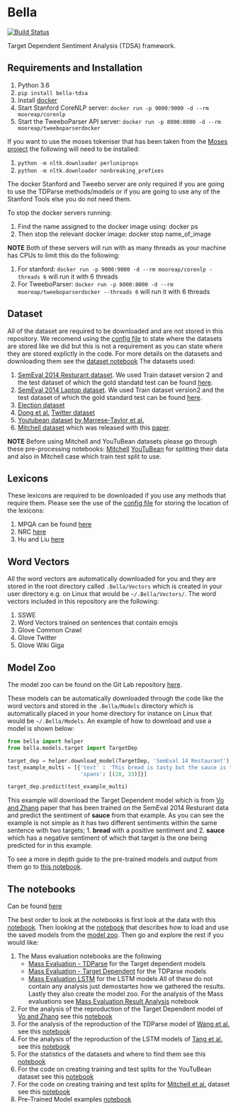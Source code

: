 # Bella
[![Build Status](https://travis-ci.org/apmoore1/Bella.svg?branch=master)](https://travis-ci.org/apmoore1/Bella)

Target Dependent Sentiment Analysis (TDSA) framework.


## Requirements and Installation
1. Python 3.6
2. `pip install bella-tdsa`
3. Install [docker](https://docs.docker.com/install/)
4. Start Stanford CoreNLP server: `docker run -p 9000:9000 -d --rm mooreap/corenlp`
5. Start the TweeboParser API server: `docker run -p 8000:8000 -d --rm mooreap/tweeboparserdocker`

If you want to use the moses tokeniser that has been taken from the [Moses project](https://github.com/moses-smt/mosesdecoder/blob/master/scripts/tokenizer/python-tokenizer/moses.py) the following will need to be installed:
1. `python -m nltk.downloader perluniprops`
2. `python -m nltk.downloader nonbreaking_prefixes`

The docker Stanford and Tweebo server are only required if you are going to use the TDParse methods/models or if you are going to use any of the Stanford Tools else you do not need them.

To stop the docker servers running:

1. Find the name assigned to the docker image using: docker ps
2. Then stop the relevant docker image: docker stop name_of_image

**NOTE**
Both of these servers will run with as many threads as your machine has CPUs to limit this do the following:
1. For stanford: `docker run -p 9000:9000 -d --rm mooreap/corenlp -threads 6` will run it with 6 threads
2. For TweeboParser: `docker run -p 8000:8000 -d --rm mooreap/tweeboparserdocker --threads 6` will run it with 6 threads


## Dataset

All of the dataset are required to be downloaded and are not stored in this repository. We recomend using the [config file](./config.yaml) to state where the datasets are stored like we did but this is not a requirement as you can state where they are stored explictly in the code. For more details on the datasets and downloading them see the [dataset notebook](https://github.com/apmoore1/Bella/blob/master/notebooks/datasets.ipynb) The datasets used:
1. [SemEval 2014 Resturant dataset](http://alt.qcri.org/semeval2014/task4/index.php?id=data-and-tools). We used Train dataset version 2 and the test dataset of which the gold standatd test can be found [here](http://metashare.ilsp.gr:8080/repository/browse/semeval-2014-absa-test-data-gold-annotations/b98d11cec18211e38229842b2b6a04d77591d40acd7542b7af823a54fb03a155/).
2. [SemEval 2014 Laptop dataset](http://alt.qcri.org/semeval2014/task4/index.php?id=data-and-tools). We used Train dataset version2 and the test dataset of which the gold standard test can be found [here](http://metashare.ilsp.gr:8080/repository/browse/semeval-2014-absa-test-data-gold-annotations/b98d11cec18211e38229842b2b6a04d77591d40acd7542b7af823a54fb03a155/).
3. [Election dataset](https://figshare.com/articles/EACL_2017_-_Multi-target_UK_election_Twitter_sentiment_corpus/4479563/1)
4. [Dong et al.](https://aclanthology.coli.uni-saarland.de/papers/P14-2009/p14-2009) [Twitter dataset](https://github.com/bluemonk482/tdparse/tree/master/data/lidong)
5. [Youtubean dataset](https://github.com/epochx/opinatt/blob/master/samsung_galaxy_s5.xml) [by Marrese-Taylor et al.](https://www.aclweb.org/anthology/W17-5213)
6. [Mitchell dataset](http://www.m-mitchell.com/code/MitchellEtAl-13-OpenSentiment.tgz) which was released with this [paper](https://www.aclweb.org/anthology/D13-1171).

**NOTE** Before using Mitchell and YouTuBean datasets please go through these pre-processing notebooks: [Mitchell](https://github.com/apmoore1/Bella/blob/master/notebooks/Mitchel%20et%20al%20dataset%20splitting.ipynb) [YouTuBean](https://github.com/apmoore1/Bella/blob/master/notebooks/YouTuBean%20dataset%20splitting.ipynb) for splitting their data and also in Mitchell case which train test split to use.

## Lexicons

These lexicons are required to be downloaded if you use any methods that require them. Please see the use of the [config file](./config.yaml) for storing the location of the lexicons:
1. MPQA can be found [here](http://mpqa.cs.pitt.edu/lexicons/subj_lexicon/)
2. NRC [here](http://saifmohammad.com/WebPages/NRC-Emotion-Lexicon.htm)
3. Hu and Liu [here](https://www.cs.uic.edu/~liub/FBS/sentiment-analysis.html#lexicon)

## Word Vectors

All the word vectors are automatically downloaded for you and they are stored in the root directory called `.Bella/Vectors` which is created in your user directory e.g. on Linux that would be `~/.Bella/Vectors/`. The word vectors included in this repository are the following:
1. SSWE
2. Word Vectors trained on sentences that contain emojis
3. Glove Common Crawl
4. Glove Twitter
5. Glove Wiki Giga


## Model Zoo

The model zoo can be found on the Git Lab repository [here](https://delta.lancs.ac.uk/mooreap/bella-models).

These models can be automatically downloaded through the code like the word vectors and stored in the `.Bella/Models` directory which is automatically placed in your home directory for instance on Linux that would be `~/.Bella/Models`. An example of how to download and use a model is shown below:
```python
from bella import helper
from bella.models.target import TargetDep

target_dep = helper.download_model(TargetDep, 'SemEval 14 Restaurant')
test_example_multi = [{'text' : 'This bread is tasty but the sauce is too rich', 'target': 'sauce', 
                       'spans': [(28, 33)]}]

target_dep.predict(test_example_multi)
```
This example will download the Target Dependent model which is from [Vo and Zhang](https://www.ijcai.org/Proceedings/15/Papers/194.pdf) paper that has been trained on the SemEval 2014 Resturant data and predict the sentiment of **sauce** from that example. As you can see the example is not simple as it has two different sentiments within the same sentence with two targets; 1. **bread** with a positive sentiment and 2. **sauce** which has a negative sentiment of which that target is the one being predicted for in this example.

To see a more in depth guide to the pre-trained models and output from them go to [this notebook](./notebooks/Pre-Trained%20Model%20Example.ipynb).

## The notebooks

Can be found [here](./notebooks)

The best order to look at the notebooks is first look at the data with this [notebook](./notebooks/datasets.ipynb). Then looking at the [notebook](./notebooks/Model%20Example.ipynb) that describes how to load and use the saved models from the [model zoo](#model-zoo). Then go and explore the rest if you would like:

1. The Mass evaluation notebooks are the following
   * [Mass Evaluation - TDParse](./notebooks/Mass%20Evaluation%20-%20TDParse.ipynb) for the Target dependent models
   * [Mass Evaluation - Target Dependent](./notebooks/Mass%20Evaluation%20-%20Target%20Dependent.ipynb) for the TDParse models
   * [Mass Evaluation LSTM](./notebooks/Mass%20Evaluation%20LSTM.ipynb) for the LSTM models
  All of these do not contain any analysis just demostartes how we gathered the results. Lastly they also create the model zoo. For the analysis of the Mass evaluations see [Mass Evaluation Result Analysis](./notebooks/Mass%20Evaluation%20Result%20Analysis.ipynb) notebook
2. For the analysis of the reproduction of the Target Dependent model of [Vo and Zhang](https://www.ijcai.org/Proceedings/15/Papers/194.pdf) see this [notebook](./notebooks/target_model.ipynb)
3. For the analysis of the reproduction of the TDParse model of [Wang et al.](https://aclanthology.coli.uni-saarland.de/papers/E17-1046/e17-1046) see this [notebook](./notebooks/TDParse.ipynb)
4. For the analysis of the reproduction of the LSTM models of [Tang et al.](https://www.aclweb.org/anthology/C16-1311) see this [notebook](./notebooks/LSTM.ipynb)
5. For the statistics of the datasets and where to find them see this [notebook](./notebooks/datasets.ipynb)
6. For the code on creating training and test splits for the YouTuBean dataset see this [notebook](./notebooks/YouTuBean%20dataset%20splitting.ipynb)
7. For the code on creating training and test splits for [Mitchell et al.](https://www.aclweb.org/anthology/D13-1171) dataset see this [notebook](./notebooks/Mitchel%20et%20al%20dataset%20splitting.ipynb)
8. Pre-Trained Model examples [notebook](./notebooks/Pre-Trained%20Model%20Example.ipynb)
